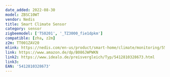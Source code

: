 ```yaml
---
date_added: 2022-08-30
model: ZBSC10WT
vendor: Nedis
title: Smart Climate Sensor
category: sensor
zigbeemodel: ['TS0201', '_TZ3000_fie1dpkm']
compatible: [zha, z2m]
z2m: TT001ZAV20
mlink: https://nedis.com/en-us/product/smart-home/climate/monitoring/550726063/smart-climate-sensor-zigbee-30-battery-powered-android-ios-white
link: https://www.amazon.de/dp/B086JWPWKN
link2: https://www.idealo.de/preisvergleich/Typ/5412810328673.html
link3: 
EAN: '5412810328673'
---
```



